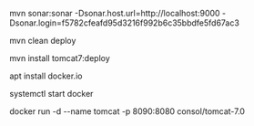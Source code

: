 mvn sonar:sonar -Dsonar.host.url=http://localhost:9000 -Dsonar.login=f5782cfeafd95d3216f992b6c35bbdfe5fd67ac3

mvn clean deploy

mvn install tomcat7:deploy

apt install docker.io

systemctl start docker

docker run -d --name tomcat -p 8090:8080 consol/tomcat-7.0
